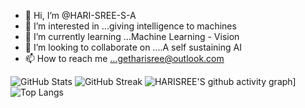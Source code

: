 - 👋 Hi, I’m @HARI-SREE-S-A
- 👀 I’m interested in ...giving intelligence to machines
- 🌱 I’m currently learning ...Machine Learning - Vision
- 💞️ I’m looking to collaborate on ....A self sustaining AI 
- 📫 How to reach me ...getharisree@outlook.com


![GitHub Stats](https://github-readme-stats.vercel.app/api?username=HARI-SREE-S-A&theme=tokyonight)
![GitHub Streak](https://github-readme-streak-stats.herokuapp.com/?user=HARI-SREE-S-A&theme=merko)
![HARISREE'S github activity graph](https://github-readme-activity-graph.cyclic.app/graph?username=HARI-SREE-S-A)]
![Top Langs](https://github-readme-stats.vercel.app/api/top-langs/?username=HARI-SREE-S-A&langs_count=8&layout=compact)
